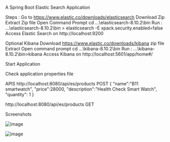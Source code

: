 A Spring Boot Elastic Search Application 


Steps : Go to https://www.elastic.co/downloads/elasticsearch Download Zip
Extract Zip file 
Open Command Prompt
cd ...\elasticsearch-8.10.2\bin 
Run : ...\elasticsearch-8.10.2\bin > elasticsearch -E xpack.security.enabled=false
Access Elastic Search on http://localhost:9200

Optional Kibana
Download https://www.elastic.co/downloads/kibana zip file
Extract
Open command prompt
cd ...\kibana-8.10.2\bin
Run : ...\kibana-8.10.2\bin>kibana
Access Kibana on http://localhost:5601/app/home#/

Start Application

Check application properties file

APIS
http://localhost:8080/api/es/products
POST 
{
"name":"B11 smartwatch",
"price":28000,
"description":"Health Check Smart Watch",
"quantity": 1
}

http://localhost:8080/api/es/products
GET

Screenshots


![image](https://github.com/srss-pocs/springboot-elasticsearch/assets/145287517/7ac8c80a-39c9-49b6-8a84-2e547fcfe3cc)



![image](https://github.com/srss-pocs/springboot-elasticsearch/assets/145287517/758d91ec-9906-4dff-b642-da55ced1c579)
